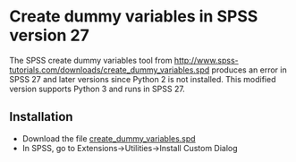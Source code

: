 # Create dummy variables in SPSS version 27

The SPSS create dummy variables tool from http://www.spss-tutorials.com/downloads/create_dummy_variables.spd produces an error in SPSS 27 and later versions since Python 2 is not installed. This modified version supports Python 3 and runs in SPSS 27.

## Installation

* Download the file [create_dummy_variables.spd](https://github.com/fabsig/CreateDummyVariablesSPSS/raw/master/create_dummy_variables.spd)
* In SPSS, go to Extensions->Utilities->Install Custom Dialog